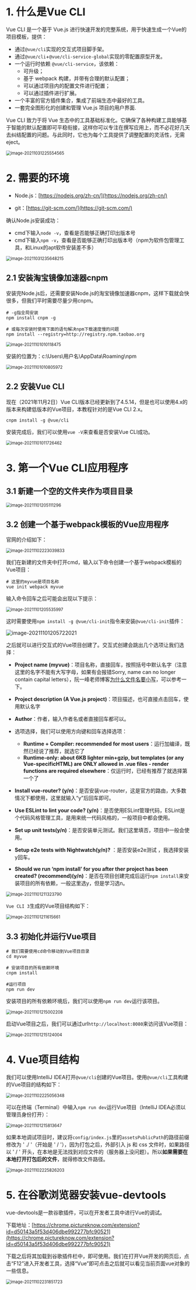 # 1. 什么是Vue CLI

Vue CLI 是一个基于 Vue.js 进行快速开发的完整系统，用于快速生成一个Vue的项目模板，提供：

- 通过`@vue/cli`实现的交互式项目脚手架。
- 通过`@vue/cli`+`@vue/cli-service-global`实现的零配置原型开发。
- 一个运行时依赖 `@vue/cli-service`，该依赖：
  - 可升级；
  - 基于 webpack 构建，并带有合理的默认配置；
  - 可以通过项目内的配置文件进行配置；
  - 可以通过插件进行扩展。
- 一个丰富的官方插件集合，集成了前端生态中最好的工具。
- 一套完全图形化的创建和管理 Vue.js 项目的用户界面.

Vue CLI 致力于将 Vue 生态中的工具基础标准化。它确保了各种构建工具能够基于智能的默认配置即可平稳衔接，这样你可以专注在撰写应用上，而不必花好几天去纠结配置的问题。与此同时，它也为每个工具提供了调整配置的灵活性，无需 eject。



<img src="imgs/image-20211031225554565.png" alt="image-20211031225554565" style="zoom:80%;" />

# 2. 需要的环境

- Node.js：[https://nodejs.org/zh-cn/](https://nodejs.org/zh-cn/)

- git：[https://git-scm.com/](https://git-scm.com/)

确认Node.js安装成功：

- cmd下输入`node -v`，查看是否能够正确打印出版本号
- cmd下输入`npm -v`，查看是否能够正确打印出版本号（npm为软件包管理工具，和Linux的apt软件安装差不多）

<img src="imgs/image-20211031235648215.png" alt="image-20211031235648215" style="zoom:80%;" />

## 2.1 安装淘宝镜像加速器cnpm

安装完Node.js后，还需要安装Node.js的淘宝镜像加速器cnpm，这样下载就会快很多，但我们平时需要尽量少用cnpm。

```shell
# -g指全局安装
npm install cnpm -g

# 或每次安装时使用下面的语句解决npm下载速度慢的问题
npm install --registry=http://registry.npm.taobao.org
```

<img src="imgs/image-20211101010118475.png" alt="image-20211101010118475" style="zoom:80%;" />

安装的位置为：c:\Users\用户名\AppData\Roaming\npm

<img src="imgs/image-20211101010805972.png" alt="image-20211101010805972" style="zoom:80%;" />

## 2.2 安装Vue CLI

现在（2021年11月2日）Vue CLI版本已经更新到了4.5.14，但是也可以使用4.x的版本来构建低版本的Vue项目，本教程针对的是Vue CLI 2.x。

```shell
cnpm install -g @vue/cli
```

安装完成后，我们可以使用`vue -V`来查看是否安装Vue CLI成功。

<img src="imgs/image-20211101011726462.png" alt="image-20211101011726462" style="zoom:80%;" />

# 3. 第一个Vue CLI应用程序

## 3.1 新建一个空的文件夹作为项目目录

<img src="imgs/image-20211101205111296.png" alt="image-20211101205111296" style="zoom:80%;" />

## 3.2 创建一个基于webpack模板的Vue应用程序

官网的介绍如下：

<img src="imgs/image-20211102223039833.png" alt="image-20211102223039833" style="zoom:80%;" />

我们在新建的文件夹中打开cmd，输入以下命令创建一个基于webpack模板的Vue项目：

```shell
# 这里的myvue是项目名称
vue init webpack myvue
```

输入命令回车之后可能会出现以下提示：

<img src="imgs/image-20211101205535997.png" alt="image-20211101205535997" style="zoom:80%;" />

这时需要使用`npm install -g @vue/cli-init`指令来安装`@vue/cli-init`插件：

![image-20211101205722021](imgs/image-20211101205722021.png)

之后就可以进行交互式的Vue项目创建了。交互式创建会跳出几个选项让我们选择：

- **Project name (myvue)**：项目名称，直接回车，按照括号中默认名字（注意这里的名字不能有大写字母，如果有会报错Sorry, name can no longer contain capital letters），阮一峰老师博客[为什么文件名要小写](https://link.jianshu.com?t=http://www.ruanyifeng.com/blog/2017/02/filename-should-be-lowercase.html)，可以参考一下。
- **Project description (A Vue.js project)**：项目描述，也可直接点击回车，使用默认名字

- **Author**：作者，输入作者名或者直接回车都可以。

- 选项选择，我们可以使用方向键和回车选择选项：
  - **Runtime + Compiler: recommended for most users**：运行加编译，既然已经说了推荐，就选它了
  - **Runtime-only: about 6KB lighter min+gzip, but templates (or any Vue-specificHTML) are ONLY allowed in .vue files - render functions are required elsewhere**：仅运行时，已经有推荐了就选择第一个了
- **Install vue-router? (y/n)**：是否安装vue-router，这是官方的路由，大多数情况下都使用，这里就输入“y”后回车即可。
- **Use ESLint to lint your code? (y/n)**：是否使用ESLint管理代码，ESLint是个代码风格管理工具，是用来统一代码风格的，一般项目中都会使用。
- **Set up unit tests(y/n)**：是否安装单元测试。我们这里填否，项目中一般会使用。
- **Setup e2e tests with Nightwatch(y/n)?** ：是否安装e2e测试 ，我选择安装y回车。
- **Should we run ‘npm install’ for you after ther project has been created? (recommend)(y/n)**：是否在项目创建完成后运行`npm install`来安装项目的所有依赖，一般这里选y，但是学习选n。

<img src="imgs/image-20211101211323790.png" alt="image-20211101211323790" style="zoom:80%;" />

`Vue CLI 3`生成的Vue项目结构如下：

<img src="imgs/image-20211101211615661.png" alt="image-20211101211615661" style="zoom:80%;" />

## 3.3 初始化并运行Vue项目

```shell
# 我们需要使用cd命令移动到Vue项目目录
cd myvue

# 安装项目的所有依赖环境
cnpm install

#运行项目
npm run dev
```

安装项目的所有依赖环境后，我们可以使用`npm run dev`运行该项目。

<img src="imgs/image-20211101215002208.png" alt="image-20211101215002208" style="zoom:80%;" />

启动Vue项目之后，我们可以通过url`http://localhost:8080`来访问该Vue项目：

<img src="imgs/image-20211101215124004.png" alt="image-20211101215124004" style="zoom:80%;" />

# 4. Vue项目结构

我们可以使用IntelliJ IDEA打开`@vue/cli`创建的Vue项目。使用`@vue/cli`工具构建的Vue项目的结构如下：

<img src="imgs/image-20211102225056348.png" alt="image-20211102225056348" style="zoom:80%;" />

可以在终端（Terminal）中输入`npm run dev`运行Vue项目（IntelliJ IDEA必须以管理员身份打开）：

<img src="imgs/image-20211101215813647.png" alt="image-20211101215813647" style="zoom:80%;" />

如果本地调试项目时，建议将`config/index.js`里的`assetsPublicPath`的路径前缀修改为 ' ./ '（开始是 ' / '），因为打包之后，外部引入 js 和 css 文件时，如果路径以 ' / ' 开头，在本地是无法找到对应文件的（服务器上没问题）。所以**如果需要在本地打开打包后的文件**，就得修改文件路径。

<img src="imgs/image-20211102225826203.png" alt="image-20211102225826203" style="zoom:80%;" />

# 5. 在谷歌浏览器安装vue-devtools

vue-devtools是一款谷歌插件，可以在开发者工具中进行Vue的调试。

下载地址：[https://chrome.pictureknow.com/extension?id=d50143a5f53d406dbe992277bfc90521](https://chrome.pictureknow.com/extension?id=d50143a5f53d406dbe992277bfc90521)

下载之后将其加载到谷歌插件栏中，即可使用。我们在打开Vue开发的网页后，点击“F12”进入开发者工具，选择“Vue”即可点击之后就可以看见当前页面vue对象的一些信息。

<img src="imgs/image-20211102231851723.png" alt="image-20211102231851723" style="zoom:80%;" />

